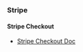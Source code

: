 ### Stripe

#### Stripe Checkout

- [Stripe Checkout Doc](https://docs.stripe.com/payments/checkout)
